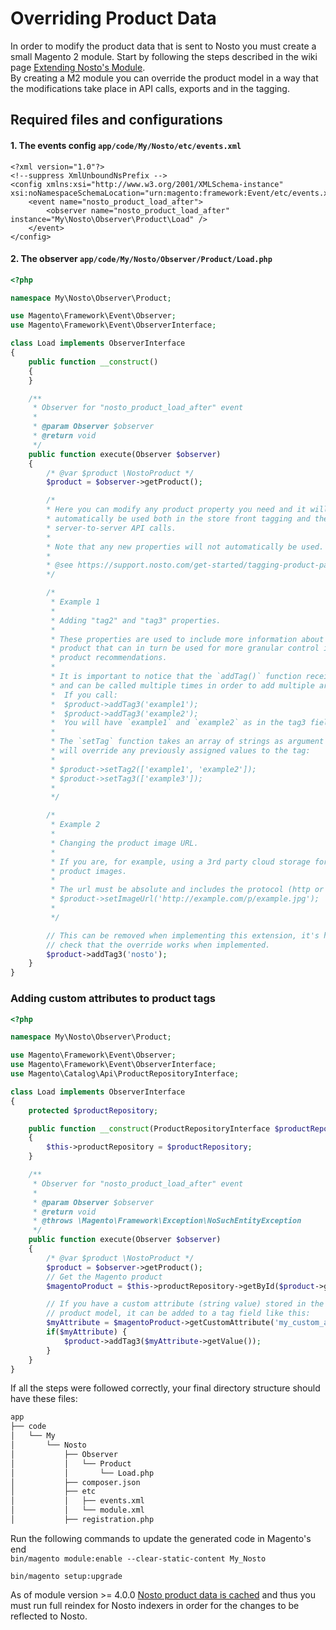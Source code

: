 # Overriding Product Data

In order to modify the product data that is sent to Nosto you must create a small Magento 2 module. Start by following the steps described in the wiki page [Extending Nosto's Module](../).   
 By creating a M2 module you can override the product model in a way that the modifications take place in API calls, exports and in the tagging.

## Required files and configurations

#### 1. The events config `app/code/My/Nosto/etc/events.xml`

```markup
<?xml version="1.0"?>
<!--suppress XmlUnboundNsPrefix -->
<config xmlns:xsi="http://www.w3.org/2001/XMLSchema-instance" xsi:noNamespaceSchemaLocation="urn:magento:framework:Event/etc/events.xsd">
    <event name="nosto_product_load_after">
        <observer name="nosto_product_load_after" instance="My\Nosto\Observer\Product\Load" />
    </event>
</config>
```

#### 2. The observer `app/code/My/Nosto/Observer/Product/Load.php`

```php
<?php

namespace My\Nosto\Observer\Product;

use Magento\Framework\Event\Observer;
use Magento\Framework\Event\ObserverInterface;

class Load implements ObserverInterface
{
    public function __construct()
    {
    }

    /**
     * Observer for "nosto_product_load_after" event
     *
     * @param Observer $observer
     * @return void
     */
    public function execute(Observer $observer)
    {
        /* @var $product \NostoProduct */
        $product = $observer->getProduct();

        /*
        * Here you can modify any product property you need and it will
        * automatically be used both in the store front tagging and the
        * server-to-server API calls.
        *
        * Note that any new properties will not automatically be used.
        *
        * @see https://support.nosto.com/get-started/tagging-product-pages/
        */

        /*
         * Example 1
         *
         * Adding "tag2" and "tag3" properties.
         *
         * These properties are used to include more information about the
         * product that can in turn be used for more granular control in the
         * product recommendations.
         *
         * It is important to notice that the `addTag()` function receives a string as an argument
         * and can be called multiple times in order to add multiple arguments.
         *  If you call:
         *  $product->addTag3('example1');
         *  $product->addTag3('example2');
         *  You will have `example1` and `example2` as in the tag3 field.
         *
         * The `setTag` function takes an array of strings as argument and
         * will override any previously assigned values to the tag:
         *
         * $product->setTag2(['example1', 'example2']);
         * $product->setTag3(['example3']);
         * 
         */

        /*
         * Example 2
         *
         * Changing the product image URL.
         *
         * If you are, for example, using a 3rd party cloud storage for your
         * product images.
         *
         * The url must be absolute and includes the protocol (http or https).
         * $product->setImageUrl('http://example.com/p/example.jpg');
         *
         */

        // This can be removed when implementing this extension, it's here only to
        // check that the override works when implemented.
        $product->addTag3('nosto');
    }
}
```

### Adding custom attributes to product tags

```php
<?php

namespace My\Nosto\Observer\Product;

use Magento\Framework\Event\Observer;
use Magento\Framework\Event\ObserverInterface;
use Magento\Catalog\Api\ProductRepositoryInterface;

class Load implements ObserverInterface
{
    protected $productRepository;

    public function __construct(ProductRepositoryInterface $productRepository)
    {
        $this->productRepository = $productRepository;
    }

    /**
     * Observer for "nosto_product_load_after" event
     *
     * @param Observer $observer
     * @return void
     * @throws \Magento\Framework\Exception\NoSuchEntityException
     */
    public function execute(Observer $observer)
    {
        /* @var $product \NostoProduct */
        $product = $observer->getProduct();
        // Get the Magento product
        $magentoProduct = $this->productRepository->getById($product->getProductId());

        // If you have a custom attribute (string value) stored in the Magento
        // product model, it can be added to a tag field like this:
        $myAttribute = $magentoProduct->getCustomAttribute('my_custom_attribute');
        if($myAttribute) {
            $product->addTag3($myAttribute->getValue());
        }
    }
}
```

If all the steps were followed correctly, your final directory structure should have these files:

```bash
app
├── code
│   └── My
│       └── Nosto
│           ├── Observer
│           │   └── Product
│           │       └── Load.php
│           ├── composer.json
│           ├── etc
│           │   ├── events.xml
│           │   └── module.xml
│           ├── registration.php
```

Run the following commands to update the generated code in Magento's end   
 `bin/magento module:enable --clear-static-content My_Nosto`

`bin/magento setup:upgrade`

As of module version &gt;= 4.0.0 [Nosto product data is cached](../../../features/product-data-caching/) and thus you must run full reindex for Nosto indexers in order for the changes to be reflected to Nosto.

